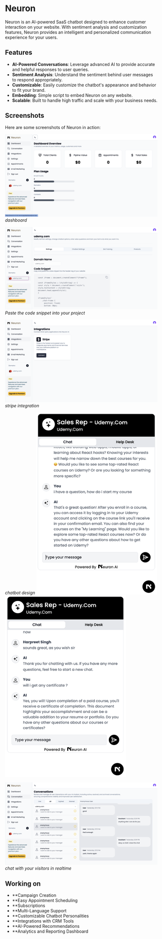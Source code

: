 # Neuron

Neuron is an AI-powered SaaS chatbot designed to enhance customer interaction on your website. With sentiment analysis and customization features, Neuron provides an intelligent and personalized communication experience for your users.

## Features

- **AI-Powered Conversations**: Leverage advanced AI to provide accurate and helpful responses to user queries.
- **Sentiment Analysis**: Understand the sentiment behind user messages to respond appropriately.
- **Customizable**: Easily customize the chatbot's appearance and behavior to fit your brand.
- **Embedding**: Simple script to embed Neuron on any website.
- **Scalable**: Built to handle high traffic and scale with your business needs.

## Screenshots

Here are some screenshots of Neuron in action:

![Screenshot 1](./apps/neuron-ai/public/screenshots/s1.png)
_dashboard_

![Screenshot 2](./apps/neuron-ai/public/screenshots/s2.png)
_Paste the code snippet into your project_

![Screenshot 3](./apps/neuron-ai/public/screenshots/s3.png)
_stripe integration_

_chatbot design_
<img src="./apps/neuron-ai/public/screenshots/s7.png" width="400" height="600">
<img src="./apps/neuron-ai/public/screenshots/s8.png" width="400" height="600">


![Screenshot 5](./apps/neuron-ai/public/screenshots/s6.png)
_chat with your visitors in realtime_

## Working on

- \*\*Campaign Creation
- \*\*Easy Appointment Scheduling
- \*\*Subscriptions
- \*\*Multi-Language Support
- \*\*Customizable Chatbot Personalities
- \*\*Integrations with CRM Tools
- \*\*AI-Powered Recommendations
- \*\*Analytics and Reporting Dashboard
